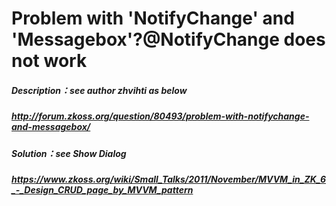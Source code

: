 Problem with 'NotifyChange' and 'Messagebox'?@NotifyChange does not work
=========================================================================
##### Description：see author zhvihti as below
##### http://forum.zkoss.org/question/80493/problem-with-notifychange-and-messagebox/
##### Solution：see Show Dialog 
##### https://www.zkoss.org/wiki/Small_Talks/2011/November/MVVM_in_ZK_6_-_Design_CRUD_page_by_MVVM_pattern
